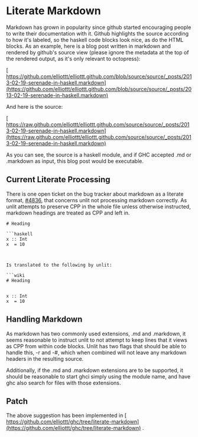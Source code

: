 # Literate Markdown


Markdown has grown in popularity since github started encouraging people to write their documentation with it.
Github highlights the source according to how it's labeled, so the haskell code blocks look nice, as do the HTML blocks.
As an example, here is a blog post written in markdown and rendered by github's source view (please ignore the metadata at the top of the rendered output, as it's only relevant to octopress):

[ https://github.com/elliottt/elliottt.github.com/blob/source/source/_posts/2013-02-19-serenade-in-haskell.markdown](https://github.com/elliottt/elliottt.github.com/blob/source/source/_posts/2013-02-19-serenade-in-haskell.markdown)


And here is the source:

[ https://raw.github.com/elliottt/elliottt.github.com/source/source/_posts/2013-02-19-serenade-in-haskell.markdown](https://raw.github.com/elliottt/elliottt.github.com/source/source/_posts/2013-02-19-serenade-in-haskell.markdown)


As you can see, the source is a haskell module, and if GHC accepted .md or .markdown as input, this blog post would be executable.

## Current Literate Processing


There is one open ticket on the bug tracker about markdown as a literate format, [\#4836](https://gitlab.haskell.org//ghc/ghc/issues/4836), that concerns unlit not processing markdown correctly.  As unlit attempts to preserve CPP in the whole file unless otherwise instructed, markdown headings are treated as CPP and left in.

```wiki
# Heading

```haskell
x :: Int
x  = 10
```
```


Is translated to the following by unlit:

```wiki
# Heading


x :: Int
x  = 10

```

## Handling Markdown


As markdown has two commonly used extensions, .md and .markdown, it seems reasonable to instruct unlit to not attempt to keep lines that it views as CPP from within code blocks.  Unlit has two flags that should be able to handle this, -r and -\#, which when combined will not leave any markdown headers in the resulting source.


Additionally, if the .md and .markdown extensions are to be supported, it should be reasonable to start ghci simply using the module name, and have ghc also search for files with those extensions.

## Patch


The above suggestion has been implemented in [ https://github.com/elliottt/ghc/tree/literate-markdown](https://github.com/elliottt/ghc/tree/literate-markdown) .
